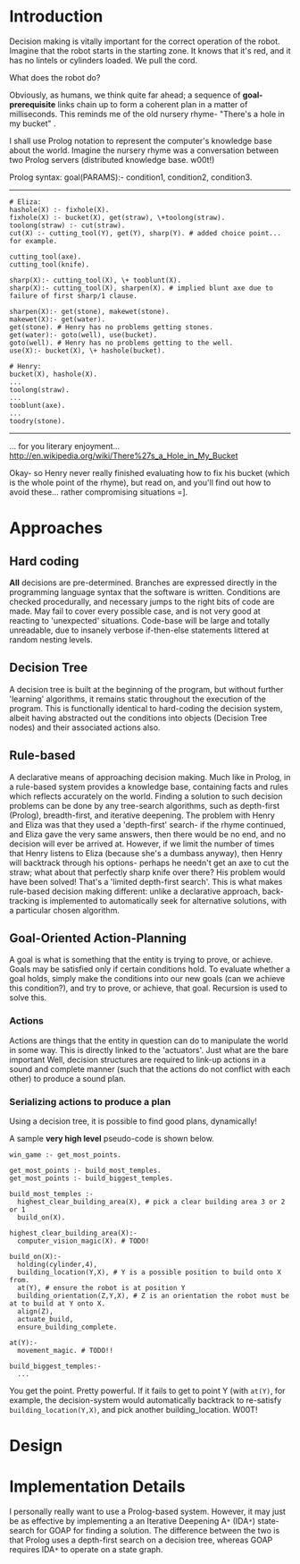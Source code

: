# Introduction #
Decision making is vitally important for the correct operation of the robot.
Imagine that the robot starts in the starting zone. It knows that it's red, and it has no lintels or cylinders loaded.
We pull the cord.

What does the robot do?

Obviously, as humans, we think quite far ahead; a sequence of **goal-prerequisite** links chain up to form a coherent plan in a matter of milliseconds. This reminds me of the old nursery rhyme- "There's a hole in my bucket" .

I shall use Prolog notation to represent the computer's knowledge base about the world.
Imagine the nursery rhyme was a conversation between two Prolog servers (distributed knowledge base. w00t!)

Prolog syntax:
goal(PARAMS):- condition1, condition2, condition3.


---

```
# Eliza:
hashole(X) :- fixhole(X).
fixhole(X) :- bucket(X), get(straw), \+toolong(straw).
toolong(straw) :- cut(straw).
cut(X) :- cutting_tool(Y), get(Y), sharp(Y). # added choice point... for example.

cutting_tool(axe).
cutting_tool(knife).

sharp(X):- cutting_tool(X), \+ tooblunt(X).
sharp(X):- cutting_tool(X), sharpen(X). # implied blunt axe due to failure of first sharp/1 clause.

sharpen(X):- get(stone), makewet(stone).
makewet(X):- get(water).
get(stone). # Henry has no problems getting stones.
get(water):- goto(well), use(bucket).
goto(well). # Henry has no problems getting to the well.
use(X):- bucket(X), \+ hashole(bucket).

# Henry:
bucket(X), hashole(X).
...
toolong(straw).
...
tooblunt(axe).
...
toodry(stone).
```

---


... for you literary enjoyment...
http://en.wikipedia.org/wiki/There%27s_a_Hole_in_My_Bucket

Okay- so Henry never really finished evaluating how to fix his bucket (which is the whole point of the rhyme), but read on, and you'll find out how to avoid these... rather compromising situations =].

# Approaches #
## Hard coding ##
**All** decisions are pre-determined. Branches are expressed directly in the programming language syntax that the software is written. Conditions are checked procedurally, and necessary jumps to the right bits of code are made.
May fail to cover every possible case, and is not very good at reacting to 'unexpected' situations. Code-base will be large and totally unreadable, due to insanely verbose if-then-else statements littered at random nesting levels.

## Decision Tree ##
A decision tree is built at the beginning of the program, but without further 'learning' algorithms, it remains static throughout the execution of the program.
This is functionally identical to hard-coding the decision system, albeit having abstracted out the conditions into objects (Decision Tree nodes) and their associated actions also.

## Rule-based ##
A declarative means of approaching decision making.
Much like in Prolog, in a rule-based system provides a knowledge base, containing facts and rules which reflects accurately on the world. Finding a solution to such decision problems can be done by any tree-search algorithms, such as depth-first (Prolog), breadth-first, and iterative deepening.
The problem with Henry and Eliza was that they used a 'depth-first' search- if the rhyme continued, and Eliza gave the very same answers, then there would be no end, and no decision will ever be arrived at.
However, if we limit the number of times that Henry listens to Eliza (because she's a dumbass anyway), then Henry will backtrack through his options- perhaps he needn't get an axe to cut the straw; what about that perfectly sharp knife over there? His problem would have been solved! That's a 'limited depth-first search'.
This is what makes rule-based decision making different: unlike a declarative approach, back-tracking is implemented to automatically seek for alternative solutions, with a particular chosen algorithm.

## Goal-Oriented Action-Planning ##
A goal is what is something that the entity is trying to prove, or achieve.
Goals may be satisfied only if certain conditions hold.
To evaluate whether a goal holds, simply make the conditions into our new goals (can we achieve this condition?), and try to prove, or achieve, that goal.
Recursion is used to solve this.

### Actions ###
Actions are things that the entity in question can do to manipulate the world in some way. This is directly linked to the 'actuators'. Just what are the bare important
Well, decision structures are required to link-up actions in a sound and complete manner (such that the actions do not conflict with each other) to produce a sound plan.

### Serializing actions to produce a plan ###
Using a decision tree, it is possible to find good plans, dynamically!

A sample **very high level** pseudo-code is shown below.

```
win_game :- get_most_points.

get_most_points :- build_most_temples.
get_most_points :- build_biggest_temples.

build_most_temples :-
  highest_clear_building_area(X), # pick a clear building area 3 or 2 or 1
  build_on(X).

highest_clear_building_area(X):-
  computer_vision_magic(X). # TODO!

build_on(X):-
  holding(cylinder,4),
  building_location(Y,X), # Y is a possible position to build onto X from.
  at(Y), # ensure the robot is at position Y
  building_orientation(Z,Y,X), # Z is an orientation the robot must be at to build at Y onto X.
  align(Z),
  actuate_build,
  ensure_building_complete.

at(Y):-
  movement_magic. # TODO!!

build_biggest_temples:-
  ...

```

You get the point. Pretty powerful. If it fails to get to point Y (with `at(Y)`, for example, the decision-system would automatically backtrack to re-satisfy `building_location(Y,X)`, and pick another building\_location. W00T!


# Design #


# Implementation Details #
I personally really want to use a Prolog-based system.
However, it may just be as effective by implementing a an Iterative Deepening A`*` (IDA`*`) state-search for GOAP for finding a solution.
The difference between the two is that Prolog uses a depth-first search on a decision tree, whereas GOAP requires IDA`*` to operate on a state graph.